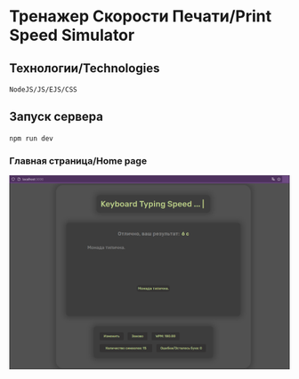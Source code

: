 # Тренажер Скорости Печати/Print Speed Simulator

## Технологии/Technologies
```
NodeJS/JS/EJS/CSS
```


## Запуск сервера
```
npm run dev 
```
### Главная страница/Home page

![Главная страница/Home page](public/images/sample.png)
